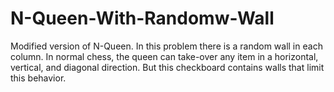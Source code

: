 # N-Queen-With-Randomw-Wall
Modified version of N-Queen. In this problem there is a random wall in each column. In normal chess, the queen can take-over any item in a horizontal, vertical, and diagonal direction. But this checkboard contains walls that limit this behavior.  
